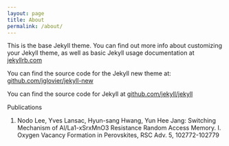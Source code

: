 ```yaml
---
layout: page
title: About
permalink: /about/
---
```


This is the base Jekyll theme. You can find out more info about customizing your Jekyll theme, as well as basic Jekyll usage documentation at [jekyllrb.com](http://jekyllrb.com/)

You can find the source code for the Jekyll new theme at: [github.com/jglovier/jekyll-new](https://github.com/jglovier/jekyll-new)

You can find the source code for Jekyll at [github.com/jekyll/jekyll](https://github.com/jekyll/jekyll)

Publications

1. Nodo Lee, Yves Lansac, Hyun-sang Hwang, Yun Hee Jang: Switching Mechanism of Al/La1-xSrxMnO3 Resistance Random Access Memory. I. Oxygen Vacancy Formation in Perovskites, RSC Adv. 5, 102772-102779

